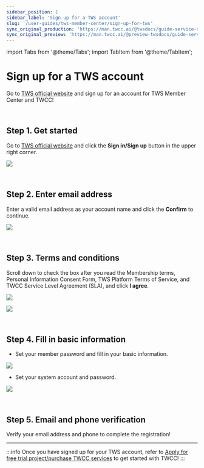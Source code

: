 ```yaml
---
sidebar_position: 1
sidebar_label: 'Sign up for a TWS account'
slug: '/user-guides/tws-member-center/sign-up-for-tws'
sync_original_production: 'https://man.twcc.ai/@twsdocs/guide-service-signup-en' 
sync_original_preview: 'https://man.twcc.ai/@preview-twsdocs/guide-service-signup-en' 
---
```


import Tabs from '@theme/Tabs';
import TabItem from '@theme/TabItem';


# Sign up for a TWS account

Go to [TWS official website](https://tws.twcc.ai/) and sign up for an account for TWS Member Center and TWCC!

<br/>


## Step 1. Get started

Go to [TWS official website](https://tws.twcc.ai/) and click the **Sign in/Sign up** button in the upper right corner.

![](https://i.imgur.com/LiFZRnD.png)

<br/>


## Step 2. Enter email address

Enter a valid email address as your account name and click the **Confirm** to continue.

![](https://cos.twcc.ai/SYS-MANUAL/uploads/upload_62340cf37bf4ac60cc1b4cf8838d1fab.png)


<br/>


## Step 3. Terms and conditions

Scroll down to check the box after you read the Membership terms, Personal Information Consent Form, TWS Platform Terms of Service, and TWCC Service Level Agreement (SLA), and click **I agree**. 

![](https://cos.twcc.ai/SYS-MANUAL/uploads/upload_c7f8dbf10b68d4ce8855c05fbb7a05f5.png)


![](https://cos.twcc.ai/SYS-MANUAL/uploads/upload_9b96da54acecd2677d0cbf49ee33f06f.png)


<br/>


## Step 4. Fill in basic information

- Set your member password and fill in your basic information.

![](https://cos.twcc.ai/SYS-MANUAL/uploads/upload_ea2c80f0c4523cf838a7f9151b91263c.png)


- Set your system account and password.

![](https://cos.twcc.ai/SYS-MANUAL/uploads/upload_5fd6b1c13a8060df86941756912e5d06.png)


<br/>

## Step 5. Email and phone verification

Verify your email address and phone to complete the registration!



---


:::info
Once you have signed up for your TWS account, refer to [<ins>Apply for free trial project/purchase TWCC services</ins>](/user-guides/tws-member-center/manage-projects/apply-projects-credits.md) to get started with TWCC!
:::